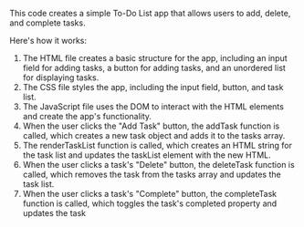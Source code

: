 This code creates a simple To-Do List app that allows users to add, delete, and complete tasks.

Here's how it works:

1. The HTML file creates a basic structure for the app, including an input field for adding tasks, a button for adding tasks, and an unordered list for displaying tasks.
2. The CSS file styles the app, including the input field, button, and task list.
3. The JavaScript file uses the DOM to interact with the HTML elements and create the app's functionality.
4. When the user clicks the "Add Task" button, the addTask function is called, which creates a new task object and adds it to the tasks array.
5. The renderTaskList function is called, which creates an HTML string for the task list and updates the taskList element with the new HTML.
6. When the user clicks a task's "Delete" button, the deleteTask function is called, which removes the task from the tasks array and updates the task list.
7. When the user clicks a task's "Complete" button, the completeTask function is called, which toggles the task's completed property and updates the task
